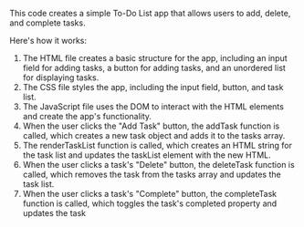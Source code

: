 This code creates a simple To-Do List app that allows users to add, delete, and complete tasks.

Here's how it works:

1. The HTML file creates a basic structure for the app, including an input field for adding tasks, a button for adding tasks, and an unordered list for displaying tasks.
2. The CSS file styles the app, including the input field, button, and task list.
3. The JavaScript file uses the DOM to interact with the HTML elements and create the app's functionality.
4. When the user clicks the "Add Task" button, the addTask function is called, which creates a new task object and adds it to the tasks array.
5. The renderTaskList function is called, which creates an HTML string for the task list and updates the taskList element with the new HTML.
6. When the user clicks a task's "Delete" button, the deleteTask function is called, which removes the task from the tasks array and updates the task list.
7. When the user clicks a task's "Complete" button, the completeTask function is called, which toggles the task's completed property and updates the task
